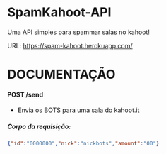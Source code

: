 # SpamKahoot-API
Uma API simples para spammar salas no kahoot!

URL: https://spam-kahoot.herokuapp.com/

# DOCUMENTAÇÃO

#### POST /send
- Envia os BOTS para uma sala do kahoot.it

##### Corpo da requisição:
```json
{"id":"0000000","nick":"nickbots","amount":"00"}
```
